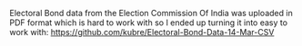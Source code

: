Electoral Bond data from the Election Commission Of India was uploaded in PDF format which is hard to work with so I ended up turning it into easy to work with: https://github.com/kubre/Electoral-Bond-Data-14-Mar-CSV
